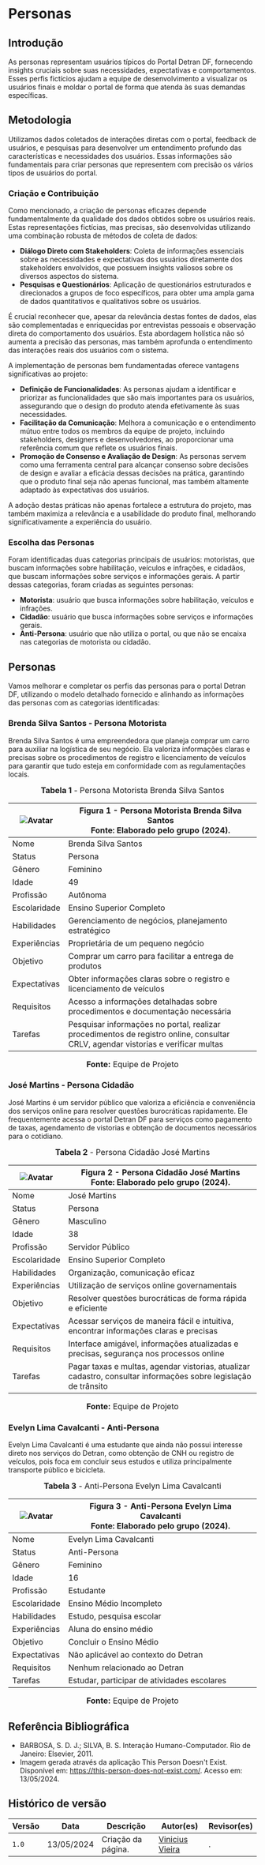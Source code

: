 # Personas

## Introdução

As personas representam usuários típicos do Portal Detran DF, fornecendo insights cruciais sobre suas necessidades, expectativas e comportamentos. Esses perfis fictícios ajudam a equipe de desenvolvimento a visualizar os usuários finais e moldar o portal de forma que atenda às suas demandas específicas.

## Metodologia

Utilizamos dados coletados de interações diretas com o portal, feedback de usuários, e pesquisas para desenvolver um entendimento profundo das características e necessidades dos usuários. Essas informações são fundamentais para criar personas que representem com precisão os vários tipos de usuários do portal.

### Criação e Contribuição

Como mencionado, a criação de personas eficazes depende fundamentalmente da qualidade dos dados obtidos sobre os usuários reais. Estas representações fictícias, mas precisas, são desenvolvidas utilizando uma combinação robusta de métodos de coleta de dados:

- **Diálogo Direto com Stakeholders**: Coleta de informações essenciais sobre as necessidades e expectativas dos usuários diretamente dos stakeholders envolvidos, que possuem insights valiosos sobre os diversos aspectos do sistema.
- **Pesquisas e Questionários**: Aplicação de questionários estruturados e direcionados a grupos de foco específicos, para obter uma ampla gama de dados quantitativos e qualitativos sobre os usuários.

É crucial reconhecer que, apesar da relevância destas fontes de dados, elas são complementadas e enriquecidas por entrevistas pessoais e observação direta do comportamento dos usuários. Esta abordagem holística não só aumenta a precisão das personas, mas também aprofunda o entendimento das interações reais dos usuários com o sistema.

A implementação de personas bem fundamentadas oferece vantagens significativas ao projeto:

- **Definição de Funcionalidades**: As personas ajudam a identificar e priorizar as funcionalidades que são mais importantes para os usuários, assegurando que o design do produto atenda efetivamente às suas necessidades.
- **Facilitação da Comunicação**: Melhora a comunicação e o entendimento mútuo entre todos os membros da equipe de projeto, incluindo stakeholders, designers e desenvolvedores, ao proporcionar uma referência comum que reflete os usuários finais.
- **Promoção de Consenso e Avaliação de Design**: As personas servem como uma ferramenta central para alcançar consenso sobre decisões de design e avaliar a eficácia dessas decisões na prática, garantindo que o produto final seja não apenas funcional, mas também altamente adaptado às expectativas dos usuários.

A adoção destas práticas não apenas fortalece a estrutura do projeto, mas também maximiza a relevância e a usabilidade do produto final, melhorando significativamente a experiência do usuário.

### Escolha das Personas
Foram identificadas duas categorias principais de usuários: motoristas, que buscam informações sobre habilitação, veículos e infrações, e cidadãos, que buscam informações sobre serviços e informações gerais. A partir dessas categorias, foram criadas as seguintes personas:

- **Motorista**: usuário que busca informações sobre habilitação, veículos e infrações.
- **Cidadão**: usuário que busca informações sobre serviços e informações gerais.
- **Anti-Persona**: usuário que não utiliza o portal, ou que não se encaixa nas categorias de motorista ou cidadão.

## Personas

Vamos melhorar e completar os perfis das personas para o portal Detran DF, utilizando o modelo detalhado fornecido e alinhando as informações das personas com as categorias identificadas:

### Brenda Silva Santos - Persona Motorista
Brenda Silva Santos é uma empreendedora que planeja comprar um carro para auxiliar na logística de seu negócio. Ela valoriza informações claras e precisas sobre os procedimentos de registro e licenciamento de veículos para garantir que tudo esteja em conformidade com as regulamentações locais.

<font size="3"><p style="text-align: center"><b>Tabela 1</b> - Persona Motorista Brenda Silva Santos</p></font>

| ![Avatar](https://this-person-does-not-exist.com/img/avatar-gen3bf75fdd80f68d78913a7cdaf8c1d1d6.jpg) | Figura 1 - Persona Motorista Brenda Silva Santos <br> Fonte: Elaborado pelo grupo (2024). |
|---------------------|-------------------|
| Nome                | Brenda Silva Santos |
| Status              | Persona |
| Gênero              | Feminino |
| Idade               | 49 |
| Profissão           | Autônoma |
| Escolaridade        | Ensino Superior Completo |
| Habilidades         | Gerenciamento de negócios, planejamento estratégico |
| Experiências        | Proprietária de um pequeno negócio |
| Objetivo            | Comprar um carro para facilitar a entrega de produtos |
| Expectativas        | Obter informações claras sobre o registro e licenciamento de veículos |
| Requisitos          | Acesso a informações detalhadas sobre procedimentos e documentação necessária |
| Tarefas             | Pesquisar informações no portal, realizar procedimentos de registro online, consultar CRLV, agendar vistorias e verificar multas |

<font size="3"><p style="text-align: center"><b>Fonte:</b> Equipe de Projeto</p></font>

### José Martins - Persona Cidadão
José Martins é um servidor público que valoriza a eficiência e conveniência dos serviços online para resolver questões burocráticas rapidamente. Ele frequentemente acessa o portal Detran DF para serviços como pagamento de taxas, agendamento de vistorias e obtenção de documentos necessários para o cotidiano.

<font size="3"><p style="text-align: center"><b>Tabela 2</b> - Persona Cidadão José Martins</p></font>

| ![Avatar](https://this-person-does-not-exist.com/img/avatar-genc9e6ddac2f3ff2bcb84be4cc35978342.jpg) | Figura 2 - Persona Cidadão José Martins <br> Fonte: Elaborado pelo grupo (2024). |
|---------------------|-------------------|
| Nome                | José Martins |
| Status              | Persona |
| Gênero              | Masculino |
| Idade               | 38 |
| Profissão           | Servidor Público |
| Escolaridade        | Ensino Superior Completo |
| Habilidades         | Organização, comunicação eficaz |
| Experiências        | Utilização de serviços online governamentais |
| Objetivo            | Resolver questões burocráticas de forma rápida e eficiente |
| Expectativas        | Acessar serviços de maneira fácil e intuitiva, encontrar informações claras e precisas |
| Requisitos          | Interface amigável, informações atualizadas e precisas, segurança nos processos online |
| Tarefas             | Pagar taxas e multas, agendar vistorias, atualizar cadastro, consultar informações sobre legislação de trânsito |

<font size="3"><p style="text-align: center"><b>Fonte:</b> Equipe de Projeto</p></font>

### Evelyn Lima Cavalcanti - Anti-Persona
Evelyn Lima Cavalcanti é uma estudante que ainda não possui interesse direto nos serviços do Detran, como obtenção de CNH ou registro de veículos, pois foca em concluir seus estudos e utiliza principalmente transporte público e bicicleta.

<font size="3"><p style="text-align: center"><b>Tabela 3</b> - Anti-Persona Evelyn Lima Cavalcanti</p></font>

| ![Avatar](https://this-person-does-not-exist.com/img/avatar-gena71cba442f469ba20f4fd244081c79ec.jpg) | Figura 3 - Anti-Persona Evelyn Lima Cavalcanti <br> Fonte: Elaborado pelo grupo (2024). |
|---------------------|-------------------|
| Nome                | Evelyn Lima Cavalcanti |
| Status              | Anti-Persona |
| Gênero              | Feminino |
| Idade               | 16 |
| Profissão           | Estudante |
| Escolaridade        | Ensino Médio Incompleto |
| Habilidades         | Estudo, pesquisa escolar |
| Experiências        | Aluna do ensino médio |
| Objetivo            | Concluir o Ensino Médio |
| Expectativas        | Não aplicável ao contexto do Detran |
| Requisitos          | Nenhum relacionado ao Detran |
| Tarefas             | Estudar, participar de atividades escolares |

<font size="3"><p style="text-align: center"><b>Fonte:</b> Equipe de Projeto</p></font>

## Referência Bibliográfica

- BARBOSA, S. D. J.; SILVA, B. S. Interação Humano-Computador. Rio de Janeiro: Elsevier, 2011.
- Imagem gerada através da aplicação This Person Doesn't Exist. Disponível em: <a href="https://this-person-does-not-exist.com/">https://this-person-does-not-exist.com/</a>. Acesso em: 13/05/2024.

## Histórico de versão
| Versão | Data       | Descrição                                 | Autor(es)                                                                                         | Revisor(es)                                    |
| ------ | ---------- | ----------------------------------------- | ------------------------------------------------------------------------------------------------- | ---------------------------------------------- |
| `1.0`  | 13/05/2024 | Criação da página. | [Vinicius Vieira](https://github.com/viniciusvieira00)| . |